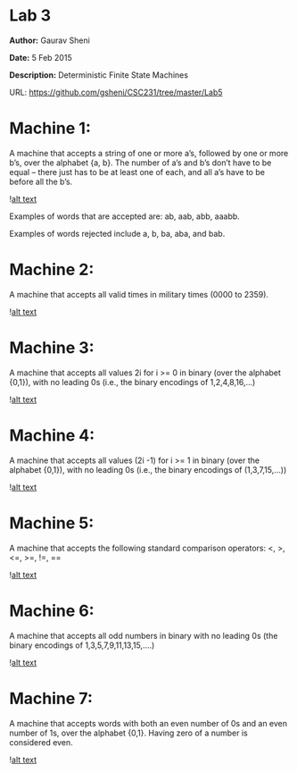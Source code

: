# Lab 3

<b>Author:</b> Gaurav Sheni 

<b>Date:</b> 5 Feb 2015 

<b>Description:</b> Deterministic Finite State Machines

URL: https://github.com/gsheni/CSC231/tree/master/Lab5

Machine 1:
=======

A machine that accepts a string of one or more a’s, followed by one or more b’s, over the alphabet {a, b}. The number of a’s and b’s don’t have to be equal – there just has to be at least one of each, and all a’s have to be before all the b’s. 

\![alt text](http://i.imgur.com/wMRoS5m.png?2 "Machine 1")

Examples of words that are accepted are: ab, aab, abb, aaabb. 

Examples of words rejected include a, b, ba, aba, and bab. 

Machine 2:
=======

A machine that accepts all valid times in military times (0000 to 2359).

\![alt text](http://i.imgur.com/2u0YGEy.png?1 "Machine 2")


Machine 3:
=======

A machine that accepts all values 2i for i >= 0 in binary (over the alphabet {0,1}), with no leading 0s (i.e., the binary encodings of 1,2,4,8,16,…)

\![alt text](http://i.imgur.com/p9hiScT.png?1 "Machine 3")

Machine 4:
=======

A machine that accepts all values (2i -1) for i >= 1 in binary (over the alphabet {0,1}), with no leading 0s (i.e., the binary encodings of (1,3,7,15,…)) 

\![alt text](http://i.imgur.com/PehS1jV.png?1 "Machine 4")

Machine 5:
=======

A machine that accepts the following standard comparison operators: <, >, <=, >=, !=, == 

\![alt text](http://i.imgur.com/uZGgNBK.png?1 "Machine 5")

Machine 6:
=======

A machine that accepts all odd numbers in binary with no leading 0s (the binary encodings of 1,3,5,7,9,11,13,15,….) 

\![alt text](http://i.imgur.com/uZGgNBK.png?1 "Machine 6")

Machine 7:
=======

A machine that accepts words with both an even number of 0s and an even number of 1s, over the alphabet {0,1}. Having zero of a number is considered even. 

\![alt text](http://i.imgur.com/p3zE9yd.png?2 "Machine 7")
